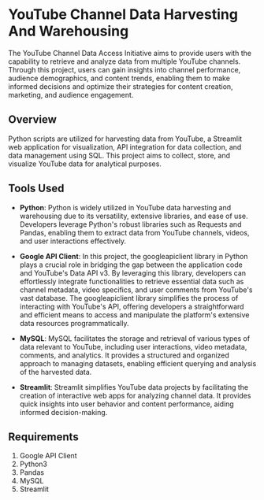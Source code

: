 # YouTube Channel Data Harvesting And Warehousing
The YouTube Channel Data Access Initiative aims to provide users with the capability to retrieve and analyze data from multiple YouTube channels. Through this project, users can gain insights into channel performance, audience demographics, and content trends, enabling them to make informed decisions and optimize their strategies for content creation, marketing, and audience engagement.

## Overview

Python scripts are utilized for harvesting data from YouTube, a Streamlit web application for visualization, API integration for data collection, and data management using SQL. This project aims to collect, store, and visualize YouTube data for analytical purposes.

## Tools Used

- **Python**:
  Python is widely utilized in YouTube data harvesting and warehousing due to its versatility, extensive libraries, and ease of use. Developers leverage Python's robust libraries such as Requests and Pandas, enabling them to extract data from YouTube channels, videos, and user interactions effectively.

- **Google API Client**:
  In this project, the googleapiclient library in Python plays a crucial role in bridging the gap between the application code and YouTube's Data API v3. By leveraging this library, developers can effortlessly integrate functionalities to retrieve essential data such as channel metadata, video specifics, and user comments from YouTube's vast database. The googleapiclient library simplifies the process of interacting with YouTube's API, offering developers a straightforward and efficient means to access and manipulate the platform's extensive data resources programmatically.

- **MySQL**:
  MySQL facilitates the storage and retrieval of various types of data relevant to YouTube, including user interactions, video metadata, comments, and analytics. It provides a structured and organized approach to managing datasets, enabling efficient querying and analysis of the harvested data.

- **Streamlit**:
  Streamlit simplifies YouTube data projects by facilitating the creation of interactive web apps for analyzing channel data. It provides quick insights into user behavior and content performance, aiding informed decision-making.

## Requirements

1. Google API Client
2. Python3
3. Pandas
4. MySQL
5. Streamlit
